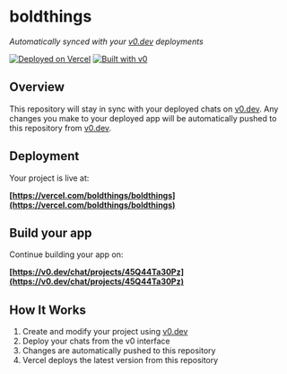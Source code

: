 # boldthings

*Automatically synced with your [v0.dev](https://v0.dev) deployments*

[![Deployed on Vercel](https://img.shields.io/badge/Deployed%20on-Vercel-black?style=for-the-badge&logo=vercel)](https://vercel.com/boldthings/boldthings)
[![Built with v0](https://img.shields.io/badge/Built%20with-v0.dev-black?style=for-the-badge)](https://v0.dev/chat/projects/45Q44Ta30Pz)

## Overview

This repository will stay in sync with your deployed chats on [v0.dev](https://v0.dev).
Any changes you make to your deployed app will be automatically pushed to this repository from [v0.dev](https://v0.dev).

## Deployment

Your project is live at:

**[https://vercel.com/boldthings/boldthings](https://vercel.com/boldthings/boldthings)**

## Build your app

Continue building your app on:

**[https://v0.dev/chat/projects/45Q44Ta30Pz](https://v0.dev/chat/projects/45Q44Ta30Pz)**

## How It Works

1. Create and modify your project using [v0.dev](https://v0.dev)
2. Deploy your chats from the v0 interface
3. Changes are automatically pushed to this repository
4. Vercel deploys the latest version from this repository